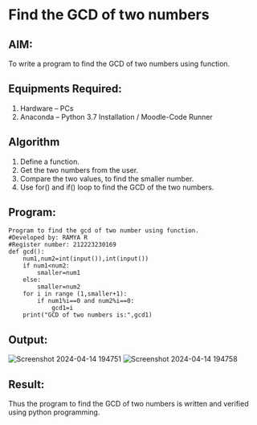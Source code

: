 # Find the GCD of two numbers

## AIM:
To write a program to find the GCD of two numbers using function.

## Equipments Required:
1. Hardware – PCs
2. Anaconda – Python 3.7 Installation / Moodle-Code Runner

## Algorithm
1. Define a function.
2. Get the two numbers from the user.
3. Compare the two values, to find the smaller number.
4. Use for() and if() loop to find the GCD of the two numbers.

## Program:
```
Program to find the gcd of two number using function.
#Developed by: RAMYA R
#Register number: 212223230169
def gcd():
    num1,num2=int(input()),int(input())
    if num1<num2:
        smaller=num1
    else:
        smaller=num2
    for i in range (1,smaller+1):
        if num1%i==0 and num2%i==0:
            gcd1=i
    print("GCD of two numbers is:",gcd1)     
```
## Output:
![Screenshot 2024-04-14 194751](https://github.com/ramya23000505/GCD-of-two-numbers/assets/149370791/315478a3-5eba-4beb-bade-b23e8898edce)
![Screenshot 2024-04-14 194758](https://github.com/ramya23000505/GCD-of-two-numbers/assets/149370791/208fcd90-7967-4907-83b8-2cae5b8a4df7)
## Result:
Thus the program to find the GCD of two numbers is written and verified using python programming.
